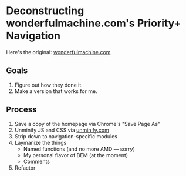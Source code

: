 # Deconstructing wonderfulmachine.com's Priority+ Navigation

Here's the original: [wonderfulmachine.com](https://wonderfulmachine.com/)

## Goals

1. Figure out how they done it.
2. Make a version that works for me.

## Process

1. Save a copy of the homepage via Chrome's "Save Page As"
2. Unminify JS and CSS via [unminify.com](http://unminify.com/)
3. Strip down to navigation-specific modules
4. Laymanize the things
    - Named functions (and no more AMD — sorry)
    - My personal flavor of BEM (at the moment)
    - Comments
5. Refactor
